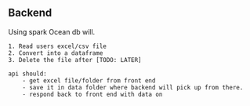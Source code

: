 ## Backend

Using spark Ocean db will.

    1. Read users excel/csv file
    2. Convert into a dataframe
    3. Delete the file after [TODO: LATER]

    api should:
        - get excel file/folder from front end
        - save it in data folder where backend will pick up from there.
        - respond back to front end with data on 